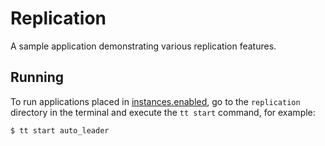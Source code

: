 # Replication

A sample application demonstrating various replication features.

## Running

To run applications placed in [instances.enabled](instances.enabled), go to the `replication` directory in the terminal and execute the `tt start` command, for example:

```console
$ tt start auto_leader
```
